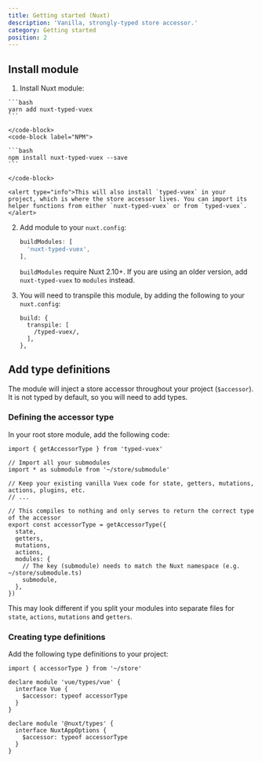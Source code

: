 ```yaml
---
title: Getting started (Nuxt)
description: 'Vanilla, strongly-typed store accessor.'
category: Getting started
position: 2
---
```


## Install module

1. Install Nuxt module:

  <code-group>
    <code-block label="Yarn" active>

    ```bash
    yarn add nuxt-typed-vuex
    ```

    </code-block>
    <code-block label="NPM">

    ```bash
    npm install nuxt-typed-vuex --save
    ```

    </code-block>

  </code-group>

    <alert type="info">This will also install `typed-vuex` in your project, which is where the store accessor lives. You can import its helper functions from either `nuxt-typed-vuex` or from `typed-vuex`.</alert>

2. Add module to your `nuxt.config`:

   ```ts
   buildModules: [
     'nuxt-typed-vuex',
   ],
   ```

   <alert type="info">

   `buildModules` require Nuxt 2.10+. If you are using an older version, add `nuxt-typed-vuex` to `modules` instead.

</alert>

3. You will need to transpile this module, by adding the following to your `nuxt.config`:

   ```ts[nuxt.config.js]
   build: {
     transpile: [
       /typed-vuex/,
     ],
   },
   ```

## Add type definitions

The module will inject a store accessor throughout your project (`$accessor`). It is not typed by default, so you will need to add types.

### Defining the accessor type

In your root store module, add the following code:

```ts[~store/index.ts]
import { getAccessorType } from 'typed-vuex'

// Import all your submodules
import * as submodule from '~/store/submodule'

// Keep your existing vanilla Vuex code for state, getters, mutations, actions, plugins, etc.
// ...

// This compiles to nothing and only serves to return the correct type of the accessor
export const accessorType = getAccessorType({
  state,
  getters,
  mutations,
  actions,
  modules: {
    // The key (submodule) needs to match the Nuxt namespace (e.g. ~/store/submodule.ts)
    submodule,
  },
})
```

<alert type="info">This may look different if you split your modules into separate files for `state`, `actions`, `mutations` and `getters`.</alert>

### Creating type definitions

Add the following type definitions to your project:

```ts[index.d.ts]
import { accessorType } from '~/store'

declare module 'vue/types/vue' {
  interface Vue {
    $accessor: typeof accessorType
  }
}

declare module '@nuxt/types' {
  interface NuxtAppOptions {
    $accessor: typeof accessorType
  }
}
```
